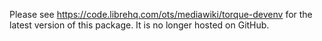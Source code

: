 Please see https://code.librehq.com/ots/mediawiki/torque-devenv for the latest version of this package.
It is no longer hosted on GitHub. 

